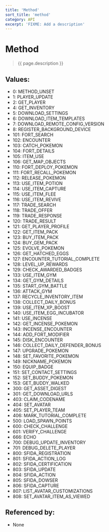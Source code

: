 ```yaml
---
title: 'Method'
sort_title: 'method'
category: API
excerpt: 'FIXME: Add a description'
---
```


[comment]: <> (THIS PART IS GENERATED - AKA DON'T EDIT THIS PART MANUALLY)

# Method

> {{ page.description }}

## Values:

- 0: METHOD_UNSET
- 1: PLAYER_UPDATE
- 2: GET_PLAYER
- 4: GET_INVENTORY
- 5: DOWNLOAD_SETTINGS
- 6: DOWNLOAD_ITEM_TEMPLATES
- 7: DOWNLOAD_REMOTE_CONFIG_VERSION
- 8: REGISTER_BACKGROUND_DEVICE
- 101: FORT_SEARCH
- 102: ENCOUNTER
- 103: CATCH_POKEMON
- 104: FORT_DETAILS
- 105: ITEM_USE
- 106: GET_MAP_OBJECTS
- 110: FORT_DEPLOY_POKEMON
- 111: FORT_RECALL_POKEMON
- 112: RELEASE_POKEMON
- 113: USE_ITEM_POTION
- 114: USE_ITEM_CAPTURE
- 115: USE_ITEM_FLEE
- 116: USE_ITEM_REVIVE
- 117: TRADE_SEARCH
- 118: TRADE_OFFER
- 119: TRADE_RESPONSE
- 120: TRADE_RESULT
- 121: GET_PLAYER_PROFILE
- 122: GET_ITEM_PACK
- 123: BUY_ITEM_PACK
- 124: BUY_GEM_PACK
- 125: EVOLVE_POKEMON
- 126: GET_HATCHED_EGGS
- 127: ENCOUNTER_TUTORIAL_COMPLETE
- 128: LEVEL_UP_REWARDS
- 129: CHECK_AWARDED_BADGES
- 133: USE_ITEM_GYM
- 134: GET_GYM_DETAILS
- 135: START_GYM_BATTLE
- 136: ATTACK_GYM
- 137: RECYCLE_INVENTORY_ITEM
- 138: COLLECT_DAILY_BONUS
- 139: USE_ITEM_XP_BOOST
- 140: USE_ITEM_EGG_INCUBATOR
- 141: USE_INCENSE
- 142: GET_INCENSE_POKEMON
- 143: INCENSE_ENCOUNTER
- 144: ADD_FORT_MODIFIER
- 145: DISK_ENCOUNTER
- 146: COLLECT_DAILY_DEFENDER_BONUS
- 147: UPGRADE_POKEMON
- 148: SET_FAVORITE_POKEMON
- 149: NICKNAME_POKEMON
- 150: EQUIP_BADGE
- 151: SET_CONTACT_SETTINGS
- 152: SET_BUDDY_POKEMON
- 153: GET_BUDDY_WALKED
- 300: GET_ASSET_DIGEST
- 301: GET_DOWNLOAD_URLS
- 403: CLAIM_CODENAME
- 404: SET_AVATAR
- 405: SET_PLAYER_TEAM
- 406: MARK_TUTORIAL_COMPLETE
- 500: LOAD_SPAWN_POINTS
- 600: CHECK_CHALLENGE
- 601: VERIFY_CHALLENGE
- 666: ECHO
- 700: DEBUG_UPDATE_INVENTORY
- 701: DEBUG_DELETE_PLAYER
- 800: SFIDA_REGISTRATION
- 801: SFIDA_ACTION_LOG
- 802: SFIDA_CERTIFICATION
- 803: SFIDA_UPDATE
- 804: SFIDA_ACTION
- 805: SFIDA_DOWSER
- 806: SFIDA_CAPTURE
- 807: LIST_AVATAR_CUSTOMIZATIONS
- 808: SET_AVATAR_ITEM_AS_VIEWED

## Referenced by:

- None

[comment]: <> (YOU CAN EDIT AFTER THIS)
